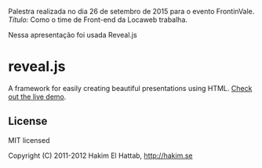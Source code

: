 Palestra realizada no dia 26 de setembro de 2015 para o evento FrontinVale. 
*Título:* Como o time de Front-end da Locaweb trabalha.

Nessa apresentação foi usada Reveal.js

# reveal.js

A framework for easily creating beautiful presentations using HTML. [Check out the live demo](http://lab.hakim.se/reveal-js/).


## License

MIT licensed

Copyright (C) 2011-2012 Hakim El Hattab, http://hakim.se

